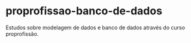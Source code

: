 # proprofissao-banco-de-dados
Estudos sobre modelagem de dados e banco de dados através do curso proprofissão.
